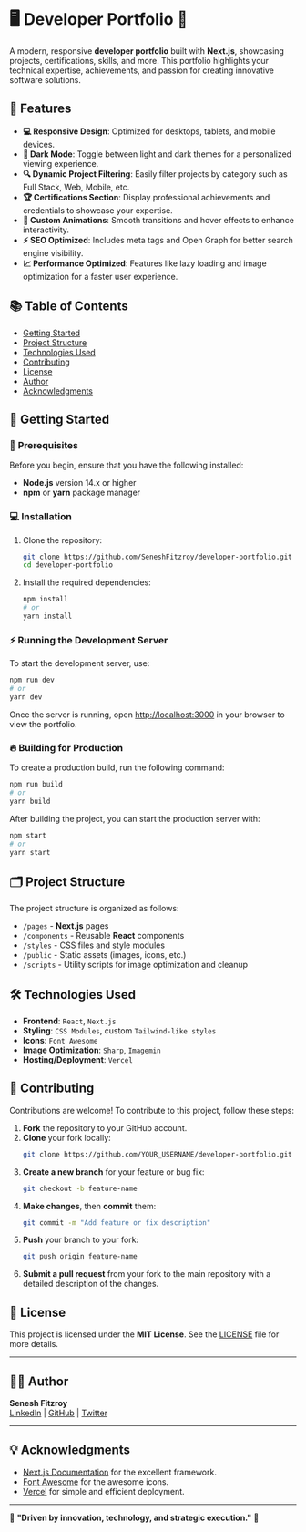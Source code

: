 # 🖥️ **Developer Portfolio** 🚀

A modern, responsive **developer portfolio** built with **Next.js**, showcasing projects, certifications, skills, and more. This portfolio highlights your technical expertise, achievements, and passion for creating innovative software solutions.

## 🌟 **Features**

- **💻 Responsive Design**: Optimized for desktops, tablets, and mobile devices.
- **🌙 Dark Mode**: Toggle between light and dark themes for a personalized viewing experience.
- **🔍 Dynamic Project Filtering**: Easily filter projects by category such as Full Stack, Web, Mobile, etc.
- **🏆 Certifications Section**: Display professional achievements and credentials to showcase your expertise.
- **🎨 Custom Animations**: Smooth transitions and hover effects to enhance interactivity.
- **⚡ SEO Optimized**: Includes meta tags and Open Graph for better search engine visibility.
- **📈 Performance Optimized**: Features like lazy loading and image optimization for a faster user experience.

## 📚 **Table of Contents**

- [Getting Started](#getting-started)
- [Project Structure](#project-structure)
- [Technologies Used](#technologies-used)
- [Contributing](#contributing)
- [License](#license)
- [Author](#author)
- [Acknowledgments](#acknowledgments)

## 🚀 **Getting Started**

### 📝 **Prerequisites**

Before you begin, ensure that you have the following installed:

- **Node.js** version 14.x or higher
- **npm** or **yarn** package manager

### 💻 **Installation**

1. Clone the repository:
   ```bash
   git clone https://github.com/SeneshFitzroy/developer-portfolio.git
   cd developer-portfolio
   ```

2. Install the required dependencies:
   ```bash
   npm install
   # or
   yarn install
   ```

### ⚡ **Running the Development Server**

To start the development server, use:

```bash
npm run dev
# or
yarn dev
```

Once the server is running, open [http://localhost:3000](http://localhost:3000) in your browser to view the portfolio.

### 🔥 **Building for Production**

To create a production build, run the following command:

```bash
npm run build
# or
yarn build
```

After building the project, you can start the production server with:

```bash
npm start
# or
yarn start
```

## 🗂️ **Project Structure**

The project structure is organized as follows:

- `/pages` - **Next.js** pages
- `/components` - Reusable **React** components
- `/styles` - CSS files and style modules
- `/public` - Static assets (images, icons, etc.)
- `/scripts` - Utility scripts for image optimization and cleanup

## 🛠️ **Technologies Used**

- **Frontend**: `React`, `Next.js`
- **Styling**: `CSS Modules`, custom `Tailwind-like styles`
- **Icons**: `Font Awesome`
- **Image Optimization**: `Sharp`, `Imagemin`
- **Hosting/Deployment**: `Vercel`

## 🤝 **Contributing**

Contributions are welcome! To contribute to this project, follow these steps:

1. **Fork** the repository to your GitHub account.
2. **Clone** your fork locally:
   ```bash
   git clone https://github.com/YOUR_USERNAME/developer-portfolio.git
   ```
3. **Create a new branch** for your feature or bug fix:
   ```bash
   git checkout -b feature-name
   ```
4. **Make changes**, then **commit** them:
   ```bash
   git commit -m "Add feature or fix description"
   ```
5. **Push** your branch to your fork:
   ```bash
   git push origin feature-name
   ```
6. **Submit a pull request** from your fork to the main repository with a detailed description of the changes.

## 📝 **License**

This project is licensed under the **MIT License**. See the [LICENSE](LICENSE) file for more details.

---

## 👨‍💻 **Author**

**Senesh Fitzroy**  
[LinkedIn](https://www.linkedin.com/in/senesh-fitzroy-812151263/) | [GitHub](https://github.com/SeneshFitzroy) | [Twitter](https://x.com/SeneshFitzroy)

---

## 💡 **Acknowledgments**

- [Next.js Documentation](https://nextjs.org/docs) for the excellent framework.
- [Font Awesome](https://fontawesome.com) for the awesome icons.
- [Vercel](https://vercel.com) for simple and efficient deployment.

---

🌟 **"Driven by innovation, technology, and strategic execution."** 🚀
```
